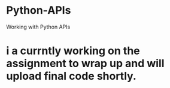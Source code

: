 # Python-APIs
Working with Python APIs
# i a currntly working on the assignment to wrap up and will upload final code shortly.
